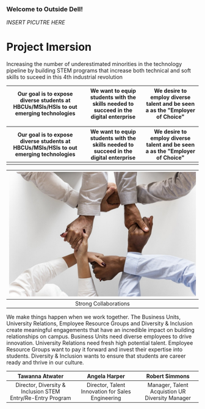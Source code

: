 ### Welcome to Outside Dell!

*INSERT PICUTRE HERE*
# Project Imersion
Increasing the number of underestimated minorities in the technology pipeline by building STEM programs that increase both technical and soft skills to suceed in this 4th industrial revolution


|Our goal is to expose diverse students at HBCUs/MSIs/HSIs to out emerging technologies | We want to equip students with the skills needed to succeed in the digital enterprise | We desire to employ diverse talent and be seen a as the "Employer of Choice" |
| :--------------: | :-------------: | :------------: |



|Our goal is to expose diverse students at HBCUs/MSIs/HSIs to out emerging technologies | We want to equip students with the skills needed to succeed in the digital enterprise | We desire to employ diverse talent and be seen a as the "Employer of Choice" |
| :--------------: | :-------------: | :------------: |
|  |  |  |


| ![Image](/photos/strong_collabs.jpg) |
| :---------------------------------: |
| Strong Collaborations |
We make things happen when we work together. The Business Units, University Relations, Employee Resource Groups and Diversity & Inclusion create meaningful engagements that have an incredible impact on building relationships on campus.  Business Units need diverse employees to drive innovation.  University Relations need fresh high potential talent.  Employee Resource Groups want to pay it forward and invest their expertise into students.  Diversity & Inclusion wants to ensure that students are career ready and thrive in our culture.


| Tawanna Atwater | Angela Harper | Robert Simmons |
| :-------------: | :-----------: | :------------: |
| Director, Diversity & Inclusion STEM Entry/Re-Entry Program  | Director, Talent Innovation for Sales Engineering  | Manager, Talent Acquistion UR Diversity Manager |
